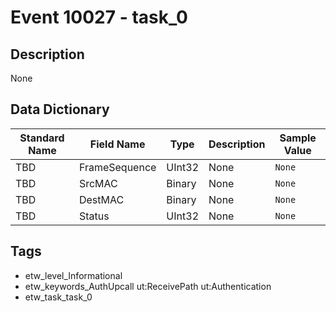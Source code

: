 # Event 10027 - task_0

## Description
None

## Data Dictionary
|Standard Name|Field Name|Type|Description|Sample Value|
|---|---|---|---|---|
|TBD|FrameSequence|UInt32|None|`None`|
|TBD|SrcMAC|Binary|None|`None`|
|TBD|DestMAC|Binary|None|`None`|
|TBD|Status|UInt32|None|`None`|

## Tags
* etw_level_Informational
* etw_keywords_AuthUpcall ut:ReceivePath ut:Authentication
* etw_task_task_0